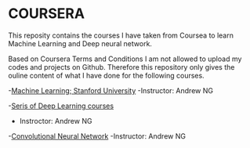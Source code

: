 # COURSERA
This reposity contains the courses I have taken from Coursea to learn Machine Learning and Deep neural network.

Based on Coursera Terms and Conditions I am not allowed to upload my codes and projects on Github. Therefore this repository only gives the ouline content of what I have done for the following courses.

-[Machine Learning; Stanford University](https://github.com/nimahassanpour/COURSERA/tree/master/Machine-Learning-master)
  -Instructor: Andrew NG
  
-[Seris of Deep Learning courses](https://github.com/nimahassanpour/COURSERA/tree/master/Deep-Learning-Specialization-master)
  - Instroctor: Andrew NG
  
-[Convolutional Neural Network](https://github.com/nimahassanpour/COURSERA/tree/master/Convolutional-Neural-Networks-master)
  -Instructor: Andrew NG

